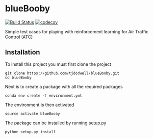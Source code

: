 # blueBooby

[![Build Status](https://travis-ci.com/tjdodwell/blueBooby.svg?branch=main)](https://travis-ci.com/github/tjdodwell/blueBooby)
[![codecov](https://codecov.io/gh/alan-turing-institute/PeriPy/branch/master/graph/badge.svg)](https://codecov.io/gh/alan-turing-institute/PeriPy)

Simple test cases for playing with reinforcement learning for Air Traffic Control (ATC)



## Installation

To install this project you must first clone the project

```
git clone https://github.com/tjdodwell/blueBooby.git
cd blueBooby
```

Next is to create a package with all the required packages

```
conda env create -f environment.yml
```

The environment is then activated

```
source activate blueBooby
```

The package can be installed by running setup.py

```
python setup.py install
```

